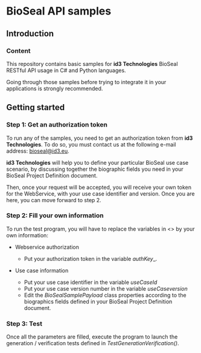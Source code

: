 # BioSeal API samples

## Introduction

### Content

This repository contains basic samples for **id3 Technologies** BioSeal RESTful API usage in C# and Python languages.

Going through those samples before trying to integrate it in your applications is strongly recommended.

## Getting started

### Step 1: Get an authorization token

To run any of the samples, you need to get an authorization token from **id3 Technologies**. To do so, you must contact us at the following e-mail address: bioseal@id3.eu.

**id3 Technologies** will help you to define your particular BioSeal use case scenario, by discussing together the biographic fields you need in your BioSeal Project Definition document.

Then, once your request will be accepted, you will receive your own token for the WebService, with your use case identifier and version. Once you are here, you can move forward to step 2.


### Step 2: Fill your own information

To run the test program, you will have to replace the variables in <> by your own information:

- Webservice authorization
    - Put your authorization token in the variable _authKey__.

- Use case information
    - Put your use case identifier in the variable _useCaseId_
    - Put your use case version number in the variable _useCaseversion_
    - Edit the _BioSealSamplePayload_ class properties according to the biographics fields defined in your BioSeal Project Definition document.

### Step 3: Test

Once all the parameters are filled, execute the program to launch the generation / verification tests defined in _TestGenerationVerification()_.
